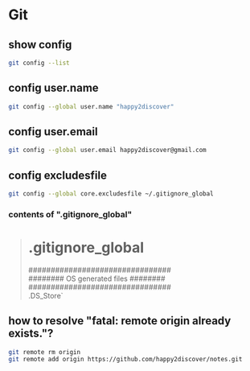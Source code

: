 # Git

## show config
```sh
git config --list
```

## config user.name
```sh
git config --global user.name "happy2discover"
```

## config user.email
```sh
git config --global user.email happy2discover@gmail.com
```

## config excludesfile
```sh
git config --global core.excludesfile ~/.gitignore_global
```
### contents of ".gitignore_global"

>  # .gitignore_global  
>  ################################  
>  ######## OS generated files ########  
>  ################################  
>  .DS_Store`  

## how to resolve "fatal: remote origin already exists."?
```sh
git remote rm origin
git remote add origin https://github.com/happy2discover/notes.git
```
